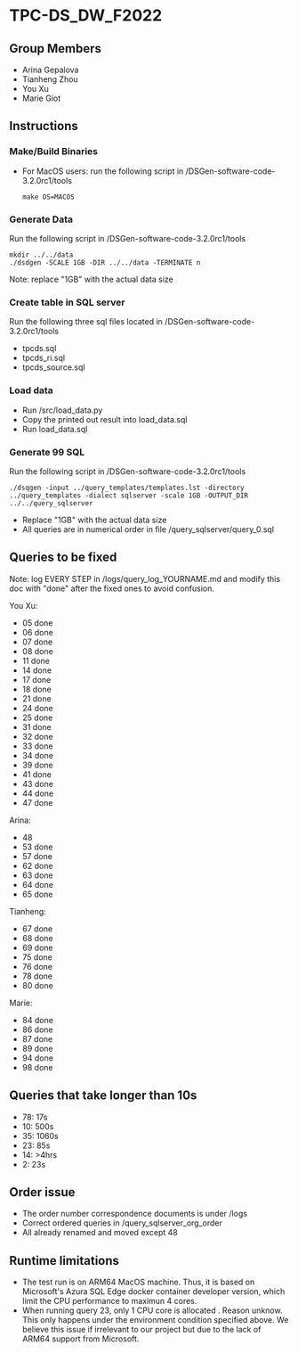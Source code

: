 # TPC-DS_DW_F2022
## Group Members
- Arina Gepalova
- Tianheng Zhou
- You Xu
- Marie Giot

## Instructions
### Make/Build Binaries
- For MacOS users: run the following script in /DSGen-software-code-3.2.0rc1/tools
    ```
    make OS=MACOS
    ```

### Generate Data
Run the following script in /DSGen-software-code-3.2.0rc1/tools
```
mkdir ../../data
./dsdgen -SCALE 1GB -DIR ../../data -TERMINATE n
```
Note: replace "1GB" with the actual data size

### Create table in SQL server
Run the following three sql files located in /DSGen-software-code-3.2.0rc1/tools
- tpcds.sql
- tpcds_ri.sql
- tpcds_source.sql

### Load data
- Run /src/load_data.py
- Copy the printed out result into load_data.sql
- Run load_data.sql

### Generate 99 SQL
Run the following script in /DSGen-software-code-3.2.0rc1/tools
```
./dsqgen -input ../query_templates/templates.lst -directory ../query_templates -dialect sqlserver -scale 1GB -OUTPUT_DIR ../../query_sqlserver
```
- Replace "1GB" with the actual data size
- All queries are in numerical order in file /query_sqlserver/query_0.sql

## Queries to be fixed
Note: log EVERY STEP in /logs/query_log_YOURNAME.md and modify this doc with "done" after the fixed ones to avoid confusion.

You Xu:
- 05 done
- 06 done
- 07 done
- 08 done
- 11 done
- 14 done
- 17 done
- 18 done
- 21 done
- 24 done
- 25 done
- 31 done
- 32 done
- 33 done
- 34 done
- 39 done
- 41 done
- 43 done
- 44 done
- 47 done

Arina:
- 48
- 53 done
- 57 done
- 62 done
- 63 done
- 64 done
- 65 done

Tianheng:
- 67 done
- 68 done
- 69 done
- 75 done
- 76 done
- 78 done
- 80 done

Marie:
- 84 done
- 86 done
- 87 done
- 89 done
- 94 done
- 98 done

## Queries that take longer than 10s
- 78: 17s
- 10: 500s
- 35: 1060s
- 23: 85s
- 14: >4hrs
- 2: 23s

## Order issue
- The order number correspondence documents is under /logs
- Correct ordered queries in /query_sqlserver_org_order
- All already renamed and moved except 48

## Runtime limitations
- The test run is on ARM64 MacOS machine. Thus, it is based on Microsoft's Azura SQL Edge docker container developer version, which limit the CPU performance to maximun 4 cores.
- When running query 23, only 1 CPU core is allocated . Reason unknow. This only happens under the environment condition specified above. We believe this issue if irrelevant to our project but due to the lack of ARM64 support from Microsoft.